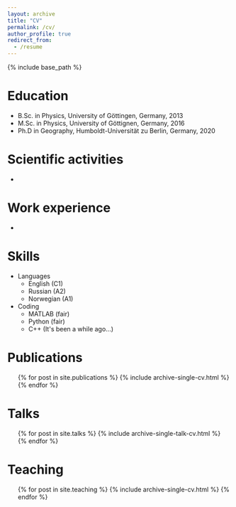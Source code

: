 ```yaml
---
layout: archive
title: "CV"
permalink: /cv/
author_profile: true
redirect_from:
  - /resume
---
```


{% include base_path %}

Education
======
* B.Sc. in Physics, University of Göttingen, Germany, 2013
* M.Sc. in Physics, University of Göttignen, Germany, 2016
* Ph.D in Geography, Humboldt-Universität zu Berlin, Germany, 2020

# Scientific activities

- 

Work experience
======

* 
  
Skills
======
* Languages
  * English (C1)
  * Russian (A2)
  * Norwegian (A1)
* Coding
  * MATLAB (fair)
  * Python (fair)
  * C++ (It's been a while ago...)

Publications
======
  <ul>{% for post in site.publications %}
    {% include archive-single-cv.html %}
  {% endfor %}</ul>

Talks
======
  <ul>{% for post in site.talks %}
    {% include archive-single-talk-cv.html %}
  {% endfor %}</ul>

Teaching
======
  <ul>{% for post in site.teaching %}
    {% include archive-single-cv.html %}
  {% endfor %}</ul>

